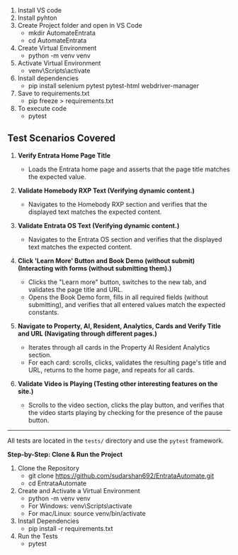 1. Install VS code
2. Install pyhton
3. Create Project folder and open in VS Code
	- mkdir AutomateEntrata
	- cd AutomateEntrata
3. Create Virtual Environment
	- python -m venv venv
4. Activate Virtual Environment
	- venv\Scripts\activate
5. Install dependencies
	- pip install selenium pytest pytest-html webdriver-manager
6. Save to requirements.txt
	- pip freeze > requirements.txt
7. To execute code 
	- pytest

## Test Scenarios Covered

1. **Verify Entrata Home Page Title**
   - Loads the Entrata home page and asserts that the page title matches the expected value.

2. **Validate Homebody RXP Text (Verifying dynamic content.)**
   - Navigates to the Homebody RXP section and verifies that the displayed text matches the expected content.

3. **Validate Entrata OS Text (Verifying dynamic content.)**
   - Navigates to the Entrata OS section and verifies that the displayed text matches the expected content.

4. **Click 'Learn More' Button and Book Demo (without submit) (Interacting with forms (without submitting them).)**
   - Clicks the "Learn more" button, switches to the new tab, and validates the page title and URL.
   - Opens the Book Demo form, fills in all required fields (without submitting), and verifies that all entered values match the expected constants.

5. **Navigate to Property, AI, Resident, Analytics, Cards and Verify Title and URL (Navigating through different pages.)**
   - Iterates through all cards in the Property AI Resident Analytics section.
   - For each card: scrolls, clicks, validates the resulting page's title and URL, returns to the home page, and repeats for all cards.

6. **Validate Video is Playing (Testing other interesting features on the site.)**
   - Scrolls to the video section, clicks the play button, and verifies that the video starts playing by checking for the presence of the pause button.

---

All tests are located in the `tests/` directory and use the `pytest` framework.


**Step-by-Step: Clone & Run the Project**

1. Clone the Repository
   - git clone https://github.com/sudarshan692/EntrataAutomate.git
   - cd EntrataAutomate
3. Create and Activate a Virtual Environment
   - python -m venv venv
   - For Windows: venv\Scripts\activate
   - For mac/Linux: source venv/bin/activate
4. Install Dependencies
   - pip install -r requirements.txt
5. Run the Tests
   - pytest


